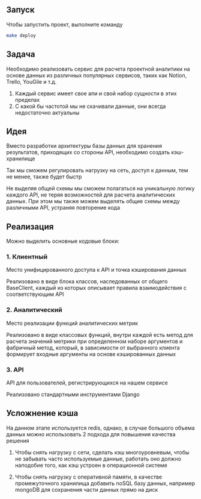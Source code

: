 ## Запуск

Чтобы запустить проект, выполните команду 
```bash
make deploy
```
## Задача
Необходимо реализовать сервис для расчета проектной 
аналитики на основе данных из различных популярных сервисов, таких 
как Notion, Trello, YouGile и т.д.

1. Каждый сервис имеет свое апи и свой набор сущности в этих пределах
2. С какой бы частотой мы не скачивали данные, они всегда недостаточно актуальны

## Идея
Вместо разработки архитектуры базы данных 
для хранения результатов, приходящих со 
стороны API, необходимо создать кэш-хранилище

Так мы сможем регулировать нагрузку на сеть, 
доступ к данным, тем не менее, также будет быстр

Не выделяя общей схемы мы сможем полагаться 
на уникальную логику каждого API, не теряя 
возможностей для расчета аналитических данных. 
При этом мы также можем выделять общие схемы 
между различными API, устраняя повторение кода

## Реализация
Можно выделить основные кодовые блоки:

### 1. Клиентный
Место унифицированного доступа к API и точка кэширования данных

Реализовано в виде блока классов, наследованных от общего BaseClient, 
каждый из которых описывает правила взаимодействия с соответствующим API

### 2. Аналитический
Место реализации функций аналитических метрик

Реализовано в виде классовых функций, внутри каждой есть 
метод для расчета значений метрики при определенном наборе 
аргументов и фабричный метод, который, в зависимости от выбранного
клиента формирует входные аргументы на основе кэшированных данных

### 3. API
API для пользователей, регистрирующихся на нашем сервисе

Реализовано стандартными инструментами Django

## Усложнение кэша
На данном этапе используется redis, однако, 
в случае большого объема данных можно использовать 
2 подхода для повышения качества решения

1. Чтобы снять нагрузку с сети, сделать кэш 
многоуровневым, чтобы не забывать 
часто используемые данные, работать оно должно 
наподобие того, как кэш устроен в операционной системе

2. Чтобы снять нагрузку с оперативной памяти,
в качестве промежуточного хранилища добавить 
noSQL базу данных, например mongoDB для сохранения 
части данных прямо на диск
